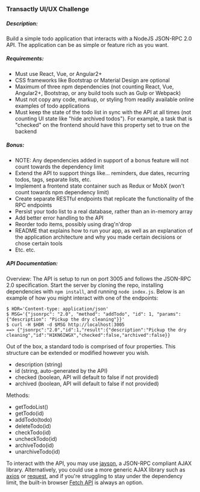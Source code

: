 ### Transactly UI/UX Challenge

##### Description:
Build a simple todo application that interacts with a NodeJS JSON-RPC 2.0 API. The application can be as simple or feature rich as you want.

##### Requirements:
- Must use React, Vue, or Angular2+
- CSS frameworks like Bootstrap or Material Design are optional
- Maximum of three npm dependencies (not counting React, Vue, Angular2+, Bootstrap, or any build tools such as Gulp or Webpack)
- Must not copy any code, markup, or styling from readily available online examples of todo applications
- Must keep the state of the todo list in sync with the API at all times (not counting UI state like "hide archived todos"). For example, a task that is "checked" on the frontend should have this property set to true on the backend

##### Bonus:
- NOTE: Any dependencies added in support of a bonus feature will not count towards the dependency limit
- Extend the API to support things like... reminders, due dates, recurring todos, tags, separate lists, etc.
- Implement a frontend state container such as Redux or MobX (won't count towards npm dependency limit)
- Create separate RESTful endpoints that replicate the functionality of the RPC endpoints
- Persist your todo list to a real database, rather than an in-memory array
- Add better error handling to the API
- Reorder todo items, possibly using drag'n'drop
- README that explains how to run your app, as well as an explanation of the application architecture and why you made certain decisions or chose certain tools
- Etc. etc.

##### API Documentation:
Overview: The API is setup to run on port 3005 and follows the JSON-RPC 2.0 specification. Start the server by cloning the repo, installing dependencies with `npm install`, and running `node index.js`. Below is an example of how you might interact with one of the endpoints:
```
$ HDR='Content-type: application/json'
$ MSG='{"jsonrpc": "2.0", "method": "addTodo", "id": 1, "params": {"description": "Pickup the dry cleaning"}}'
$ curl -H $HDR -d $MSG http://localhost:3005
==> {"jsonrpc":"2.0","id":1,"result":{"description":"Pickup the dry cleaning","id":"H1KN6IWGX","checked":false,"archived":false}}
```

Out of the box, a standard todo is comprised of four properties. This structure can be extended or modified however you wish.
- description (string)
- id (string, auto-generated by the API)
- checked (boolean, API will default to false if not provided)
- archived (boolean, API will default to false if not provided)

Methods:
- getTodoList()
- getTodo(id)
- addTodo(todo)
- deleteTodo(id)
- checkTodo(id)
- uncheckTodo(id)
- archiveTodo(id)
- unarchiveTodo(id)

To interact with the API, you may use [jayson](https://github.com/tedeh/jayson), a JSON-RPC compliant AJAX library. Alternatively, you could use a more generic AJAX library such as [axios](https://github.com/axios/axios) or [request](https://github.com/request/request), and if you're struggling to stay under the dependency limit, the built-in browser [Fetch API](https://developer.mozilla.org/en-US/docs/Web/API/Fetch_API) is always an option.
